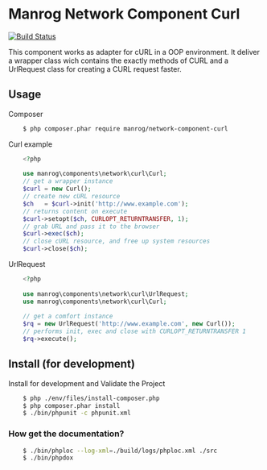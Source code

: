 # Manrog Network Component Curl

[![Build Status](https://travis-ci.org/mrVictorios/manrog-compontents-network-curl.svg?branch=master)](https://travis-ci.org/mrVictorios/manrog-compontents-network-curl)

This component works as adapter for cURL in a OOP environment. It deliver a wrapper class wich contains the 
exactly methods of CURL and a UrlRequest class for creating a CURL request faster.

## Usage

Composer
```bash
    $ php composer.phar require manrog/network-component-curl
```

Curl example
```php
    <?php
    
    use manrog\components\network\curl\Curl;
    // get a wrapper instance
    $curl = new Curl();
    // create new cURL resource
    $ch   = $curl->init('http://www.example.com');
    // returns content on execute
    $curl->setopt($ch, CURLOPT_RETURNTRANSFER, 1);
    // grab URL and pass it to the browser
    $curl->exec($ch);
    // close cURL resource, and free up system resources
    $curl->close($ch);
```

UrlRequest
```php
    <?php
    
    use manrog\components\network\curl\UrlRequest;
    use manrog\components\network\curl\Curl;
    
    // get a comfort instance
    $rq = new UrlRequest('http://www.example.com', new Curl());
    // performs init, exec and close with CURLOPT_RETURNTRANSFER 1
    $rq->execute();
```

## Install (for development)

Install for development and Validate the Project

```bash
    $ php ./env/files/install-composer.php
    $ php composer.phar install
    $ ./bin/phpunit -c phpunit.xml
```

### How get the documentation?

```bash
    $ ./bin/phploc --log-xml=./build/logs/phploc.xml ./src
    $ ./bin/phpdox
```
